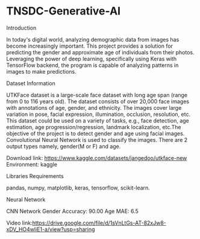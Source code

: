 # TNSDC-Generative-AI

Introduction

In today's digital world, analyzing demographic data from images has become increasingly important. This project provides a solution for predicting the gender and approximate age of individuals from their photos. 
Leveraging the power of deep learning, specifically using Keras with TensorFlow backend, the program is capable of analyzing patterns in images to make predictions.

Dataset Information

UTKFace dataset is a large-scale face dataset with long age span (range from 0 to 116 years old). The dataset consists of over 20,000 face images with annotations of age, gender, and ethnicity. 
The images cover large variation in pose, facial expression, illumination, occlusion, resolution, etc. This dataset could be used on a variety of tasks, e.g., face detection, age estimation, age progression/regression,
landmark localization, etc.The objective of the project is to detect gender and age using facial images. Convolutional Neural Network is used to classify the images.
There are 2 output types namely, gender(M or F) and age.

Download link: https://www.kaggle.com/datasets/jangedoo/utkface-new
Environment: kaggle

Libraries Requirements

pandas,
numpy,
matplotlib,
keras,
tensorflow,
scikit-learn.

Neural Network

CNN Network
Gender Accuracy: 90.00 Age MAE: 6.5

Video link:https://drive.google.com/file/d/1sVnLtGs-AT-82xJw8-xDV_HO4wliE1-a/view?usp=sharing
